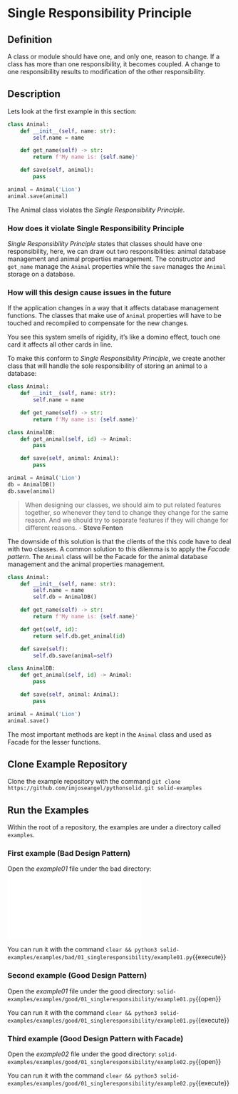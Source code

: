 # Single Responsibility Principle

## Definition

A class or module should have one, and only one, reason to change. If a class has more than one responsibility, it becomes coupled. A change to one responsibility results to modification of the other responsibility.

## Description

Lets look at the first example in this section:

```python
class Animal:
    def __init__(self, name: str):
        self.name = name

    def get_name(self) -> str:
        return f'My name is: {self.name}'

    def save(self, animal):
        pass

animal = Animal('Lion')
animal.save(animal)
```

The Animal class violates the *Single Responsibility Principle*.

### How does it violate Single Responsibility Principle

*Single Responsibility Principle* states that classes should have one responsibility, here, we can draw out two responsibilities: animal database management and animal properties management. The constructor and `get_name` manage the `Animal` properties while the `save` manages the `Animal` storage on a database.

### How will this design cause issues in the future

If the application changes in a way that it affects database management functions. The classes that make use of `Animal` properties will have to be touched and recompiled to compensate for the new changes.

You see this system smells of rigidity, it’s like a domino effect, touch one card it affects all other cards in line.

To make this conform to *Single Responsibility Principle*, we create another class that will handle the sole responsibility of storing an animal to a database:

```python
class Animal:
    def __init__(self, name: str):
        self.name = name

    def get_name(self) -> str:
        return f'My name is: {self.name}'

class AnimalDB:
    def get_animal(self, id) -> Animal:
        pass

    def save(self, animal: Animal):
        pass

animal = Animal('Lion')
db = AnimalDB()
db.save(animal)
```

> When designing our classes, we should aim to put related features together, so whenever they tend to change they change for the same reason.  And we should try to separate features if they will change for different reasons. - **Steve Fenton**

The downside of this solution is that the clients of the this code have to deal with two classes.  A common solution to this dilemma is to apply the *Facade pattern*. The `Animal` class will be the Facade for the animal database management and the animal properties management.

```python
class Animal:
    def __init__(self, name: str):
        self.name = name
        self.db = AnimalDB()

    def get_name(self) -> str:
        return f'My name is: {self.name}'

    def get(self, id):
        return self.db.get_animal(id)

    def save(self):
        self.db.save(animal=self)

class AnimalDB:
    def get_animal(self, id) -> Animal:
        pass

    def save(self, animal: Animal):
        pass

animal = Animal('Lion')
animal.save()
```

The most important methods are kept in the `Animal` class and used as Facade for the lesser functions.

## Clone Example Repository

Clone the example repository with the command `git clone https://github.com/imjoseangel/pythonsolid.git solid-examples`

## Run the Examples

Within the root of a repository, the examples are under a directory called `examples`.

### First example (Bad Design Pattern)

Open the *example01* file under the bad directory: ![solid-examples/examples/bad/01_singleresponsibility/example01.py](examples/bad/01_singleresponsibility/example01.py)

You can run it with the command `clear && python3 solid-examples/examples/bad/01_singleresponsibility/example01.py`{{execute}}

### Second example (Good Design Pattern)

Open the *example01* file under the good directory: `solid-examples/examples/good/01_singleresponsibility/example01.py`{{open}}

You can run it with the command `clear && python3 solid-examples/examples/good/01_singleresponsibility/example01.py`{{execute}}

### Third example (Good Design Pattern with Facade)

Open the *example02* file under the good directory: `solid-examples/examples/good/01_singleresponsibility/example02.py`{{open}}

You can run it with the command `clear && python3 solid-examples/examples/good/01_singleresponsibility/example02.py`{{execute}}

